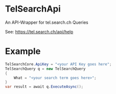 # TelSearchApi
An API-Wrapper for tel.search.ch Queries

See: https://tel.search.ch/api/help

# Example

```csharp
TelSearchCore.ApiKey = "<your API Key goes here";
TelSearchQuery q = new TelSearchQuery
{
    What = "<your search term goes here>";
}
var result = await q.ExecuteAsync();
```
